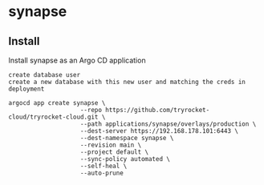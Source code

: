 # synapse

## Install

Install synapse as an Argo CD application

    create database user 
    create a new database with this new user and matching the creds in deployment

    argocd app create synapse \
                        --repo https://github.com/tryrocket-cloud/tryrocket-cloud.git \
                        --path applications/synapse/overlays/production \
                        --dest-server https://192.168.178.101:6443 \
                        --dest-namespace synapse \
                        --revision main \
                        --project default \
                        --sync-policy automated \
                        --self-heal \
                        --auto-prune
